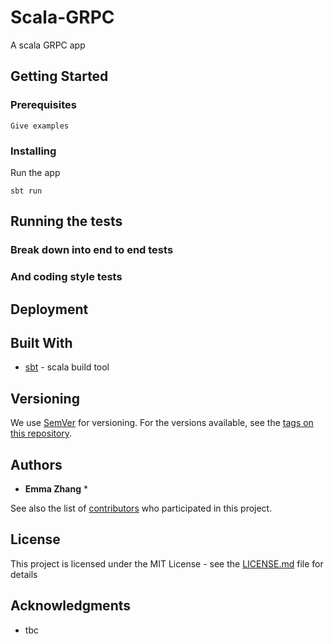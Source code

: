 # Scala-GRPC 

A scala GRPC app

## Getting Started

### Prerequisites

```
Give examples
```

### Installing

Run the app

```
sbt run
```

## Running the tests


### Break down into end to end tests

### And coding style tests

## Deployment

## Built With
* [sbt](https://www.scala-sbt.org/) - scala build tool

## Versioning

We use [SemVer](http://semver.org/) for versioning. For the versions available, see the [tags on this repository](https://github.com/your/project/tags). 

## Authors

* **Emma Zhang** *

See also the list of [contributors](https://github.com/your/project/contributors) who participated in this project.

## License

This project is licensed under the MIT License - see the [LICENSE.md](LICENSE.md) file for details

## Acknowledgments

* tbc

